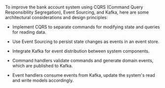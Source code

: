 




To improve the bank account system using CQRS (Command Query Responsibility Segregation), Event Sourcing, and Kafka, here are some architectural considerations and design principles:

- Implement CQRS to separate commands for modifying state and queries for reading data.

- Use Event Sourcing to persist state changes as events in an event store.

- Integrate Kafka for event distribution between system components.

- Command handlers validate commands and generate domain events, which are published to Kafka.

- Event handlers consume events from Kafka, update the system's read and write models accordingly.
